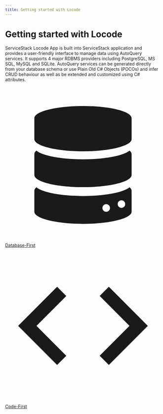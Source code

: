 ```yaml
---
title: Getting started with Locode
---
```


# Getting started with Locode

ServiceStack Locode App is built into ServiceStack application and provides a user-friendly interface to manage data
using AutoQuery services. It supports 4 major RDBMS providers including PostgreSQL, MS SQL, MySQL and SQLite. AutoQuery
services can be generated directly from your database schema or use Plain Old C# Objects (POCOs) and infer CRUD
behaviour as well as be extended and customized using C# attributes.

<div class="mt-8 flex justify-center space-x-6">
<a href="/locode/database-first" 
   class="hover:no-underline inline-flex items-center px-6 py-4 border border-transparent shadow-sm text-2xl rounded-md text-white bg-indigo-600 hover:bg-indigo-700 focus:outline-none focus:ring-2 focus:ring-offset-2 focus:ring-indigo-500">
  <svg xmlns="http://www.w3.org/2000/svg" class="-ml-1 mr-3 h-8 w-8" viewBox="0 0 48 48"><path fill="currentColor" fill-rule="evenodd" d="M39 9.75v6.429c0 2.07-6.716 3.75-15 3.75c-8.284 0-15-1.68-15-3.75V9.75C9 7.679 15.716 6 24 6c8.284 0 15 1.679 15 3.75ZM9.621 19.714c1.844 1.55 7.584 2.679 14.379 2.679s12.535-1.13 14.379-2.679c.404.34.621.7.621 1.072v6.428c0 2.071-6.716 3.75-15 3.75c-8.284 0-15-1.679-15-3.75v-6.428c0-.373.217-.732.621-1.072ZM24 33.68c-6.795 0-12.535-1.13-14.379-2.679c-.404.34-.621.7-.621 1.071V38.5c0 2.071 6.716 3.75 15 3.75c8.284 0 15-1.679 15-3.75v-6.429c0-.372-.217-.731-.621-1.071c-1.844 1.549-7.584 2.679-14.379 2.679Zm8.333 3.654a1.167 1.167 0 1 1-2.333 0a1.167 1.167 0 0 1 2.333 0Zm3.5 0a1.167 1.167 0 1 0 0-2.333a1.167 1.167 0 0 0 0 2.333Z" clip-rule="evenodd"/></svg>
  Database-First
</a>
<a href="/locode/code-first" 
   class="hover:no-underline inline-flex items-center px-6 py-4 border border-transparent shadow-sm text-2xl rounded-md text-white bg-indigo-600 hover:bg-indigo-700 focus:outline-none focus:ring-2 focus:ring-offset-2 focus:ring-indigo-500">
<svg xmlns="http://www.w3.org/2000/svg" class="-ml-1 mr-3 h-8 w-8" viewBox="0 0 24 24"><path fill="currentColor" d="M8.01 18.02L2 12.01L8.01 6l1.415 1.414l-4.6 4.6l4.6 4.6l-1.414 1.406H8.01Zm7.979 0l-1.413-1.413l4.6-4.6l-4.6-4.6L15.99 6L22 12.01l-6.01 6.01h-.001Z"/></svg>
  Code-First
</a>
</div>
